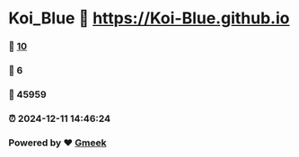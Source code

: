 # Koi_Blue :link: https://Koi-Blue.github.io 
### :page_facing_up: [10](https://Koi-Blue.github.io/tag.html) 
### :speech_balloon: 6 
### :hibiscus: 45959 
### :alarm_clock: 2024-12-11 14:46:24 
### Powered by :heart: [Gmeek](https://github.com/Meekdai/Gmeek)
